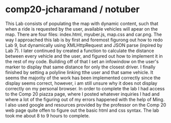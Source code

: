 # comp20-jcharamand / notuber

This Lab consists of populating the map with dynamic content, such that when a ride is requested by the user, available vehicles will apear on the map. There are four files: index.html, myuber.js, map.css and car.png. The way I approached this lab is by first and foremost figurong out how to redo Lab 9, but dynamically using XMLHttpRequest and JSON parse (inpired by Lab 7). I later continued by created a function to calculate the distance between every vehicle and the user, and figured out how to implement it in the rest of my code. Building off of that I set an infowindow on the user's marker to display that same distance for only the closest driver. I finally finished by setting a polyline linking tthe user and that same vehicle. It seems the majority of the work has been implemented correctly since the display seems correct, however, i am still unsure why it does not display correctly on my personal browser. In order to complete the lab I had access to the Comp 20 piazza page, where I posted whatever inquiries I had and where a lot of the figuring out of my errors happened with the help of Ming. I also used google and resources provided by the professor on the Comp 20 web page quite offen to figure out the basic html and css syntax. The lab took me about 8 to 9 hours to complete.
